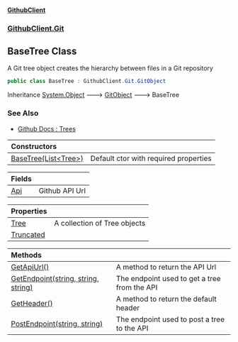 #### [GithubClient](index 'index')
### [GithubClient.Git](GithubClient.Git 'GithubClient.Git')

## BaseTree Class

A Git tree object creates the hierarchy between files in a Git repository

```csharp
public class BaseTree : GithubClient.Git.GitObject
```

Inheritance [System.Object](https://docs.microsoft.com/en-us/dotnet/api/System.Object 'System.Object') &#129106; [GitObject](GithubClient.Git.GitObject 'GithubClient.Git.GitObject') &#129106; BaseTree

### See Also
- [Github Docs : Trees](https://docs.github.com/en/rest/git/trees 'https://docs.github.com/en/rest/git/trees')

| Constructors | |
| :--- | :--- |
| [BaseTree(List&lt;Tree&gt;)](GithubClient.Git.BaseTree.BaseTree(System.Collections.Generic.List_GithubClient.Git.Tree_) 'GithubClient.Git.BaseTree.BaseTree(System.Collections.Generic.List<GithubClient.Git.Tree>)') | Default ctor with required properties |

| Fields | |
| :--- | :--- |
| [Api](GithubClient.Git.BaseTree.Api 'GithubClient.Git.BaseTree.Api') | Github API Url |

| Properties | |
| :--- | :--- |
| [Tree](GithubClient.Git.BaseTree.Tree 'GithubClient.Git.BaseTree.Tree') | A collection of Tree objects |
| [Truncated](GithubClient.Git.BaseTree.Truncated 'GithubClient.Git.BaseTree.Truncated') | |

| Methods | |
| :--- | :--- |
| [GetApiUrl()](GithubClient.Git.BaseTree.GetApiUrl() 'GithubClient.Git.BaseTree.GetApiUrl()') | A method to return the API Url |
| [GetEndpoint(string, string, string)](GithubClient.Git.BaseTree.GetEndpoint(string,string,string) 'GithubClient.Git.BaseTree.GetEndpoint(string, string, string)') | The endpoint used to get a tree from the API |
| [GetHeader()](GithubClient.Git.BaseTree.GetHeader() 'GithubClient.Git.BaseTree.GetHeader()') | A method to return the default header |
| [PostEndpoint(string, string)](GithubClient.Git.BaseTree.PostEndpoint(string,string) 'GithubClient.Git.BaseTree.PostEndpoint(string, string)') | The endpoint used to post a tree to the API |
